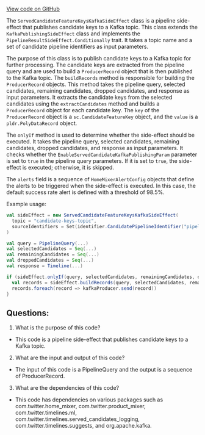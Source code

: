 [View code on GitHub](https://github.com/misbahsy/the-algorithm/home-mixer/server/src/main/scala/com/twitter/home_mixer/functional_component/side_effect/ServedCandidateFeatureKeysKafkaSideEffect.scala)

The `ServedCandidateFeatureKeysKafkaSideEffect` class is a pipeline side-effect that publishes candidate keys to a Kafka topic. This class extends the `KafkaPublishingSideEffect` class and implements the `PipelineResultSideEffect.Conditionally` trait. It takes a topic name and a set of candidate pipeline identifiers as input parameters. 

The purpose of this class is to publish candidate keys to a Kafka topic for further processing. The candidate keys are extracted from the pipeline query and are used to build a `ProducerRecord` object that is then published to the Kafka topic. The `buildRecords` method is responsible for building the `ProducerRecord` objects. This method takes the pipeline query, selected candidates, remaining candidates, dropped candidates, and response as input parameters. It extracts the candidate keys from the selected candidates using the `extractCandidates` method and builds a `ProducerRecord` object for each candidate key. The `key` of the `ProducerRecord` object is a `sc.CandidateFeatureKey` object, and the `value` is a `pldr.PolyDataRecord` object. 

The `onlyIf` method is used to determine whether the side-effect should be executed. It takes the pipeline query, selected candidates, remaining candidates, dropped candidates, and response as input parameters. It checks whether the `EnableServedCandidateKafkaPublishingParam` parameter is set to `true` in the pipeline query parameters. If it is set to `true`, the side-effect is executed; otherwise, it is skipped.

The `alerts` field is a sequence of `HomeMixerAlertConfig` objects that define the alerts to be triggered when the side-effect is executed. In this case, the default success rate alert is defined with a threshold of 98.5%.

Example usage:

```scala
val sideEffect = new ServedCandidateFeatureKeysKafkaSideEffect(
  topic = "candidate-keys-topic",
  sourceIdentifiers = Set(identifier.CandidatePipelineIdentifier("pipeline-1"))
)

val query = PipelineQuery(...)
val selectedCandidates = Seq(...)
val remainingCandidates = Seq(...)
val droppedCandidates = Seq(...)
val response = Timeline(...)

if (sideEffect.onlyIf(query, selectedCandidates, remainingCandidates, droppedCandidates, response)) {
  val records = sideEffect.buildRecords(query, selectedCandidates, remainingCandidates, droppedCandidates, response)
  records.foreach(record => kafkaProducer.send(record))
}
```
## Questions: 
 1. What is the purpose of this code?
- This code is a pipeline side-effect that publishes candidate keys to a Kafka topic.

2. What are the input and output of this code?
- The input of this code is a PipelineQuery and the output is a sequence of ProducerRecord.

3. What are the dependencies of this code?
- This code has dependencies on various packages such as com.twitter.home_mixer, com.twitter.product_mixer, com.twitter.timelines.ml, com.twitter.timelines.served_candidates_logging, com.twitter.timelines.suggests, and org.apache.kafka.